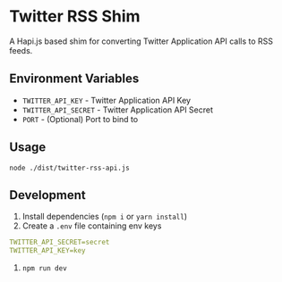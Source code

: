 # Twitter RSS Shim

A Hapi.js based shim for converting Twitter Application API calls to RSS feeds.

## Environment Variables

- `TWITTER_API_KEY` - Twitter Application API Key
- `TWITTER_API_SECRET` - Twitter Application API Secret
- `PORT` - (Optional) Port to bind to

## Usage

`node ./dist/twitter-rss-api.js`

## Development

1. Install dependencies (`npm i` or `yarn install`)
1. Create a `.env` file containing env keys
  ``` yaml
  TWITTER_API_SECRET=secret
  TWITTER_API_KEY=key
  ```
1. `npm run dev`
